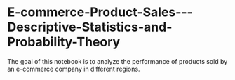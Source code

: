# E-commerce-Product-Sales---Descriptive-Statistics-and-Probability-Theory
The goal of this notebook is to analyze the performance of products sold by an e-commerce company in different regions. 
